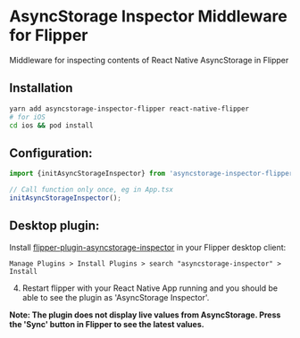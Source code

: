 # AsyncStorage Inspector Middleware for Flipper

Middleware for inspecting contents of React Native AsyncStorage in Flipper

## Installation

```bash
yarn add asyncstorage-inspector-flipper react-native-flipper
# for iOS
cd ios && pod install
```

## Configuration:

```javascript
import {initAsyncStorageInspector} from 'asyncstorage-inspector-flipper';

// Call function only once, eg in App.tsx
initAsyncStorageInspector();
```

## Desktop plugin:

Install [flipper-plugin-asyncstorage-inspector](https://github.com/chvanlennep/flipper-plugin-asyncstorage-inspector) in your Flipper desktop client:

```
Manage Plugins > Install Plugins > search "asyncstorage-inspector" > Install
```

4. Restart flipper with your React Native App running and you should be able to see the plugin as 'AsyncStorage Inspector'.

**Note: The plugin does not display live values from AsyncStorage. Press the 'Sync' button in Flipper to see the latest values.**
